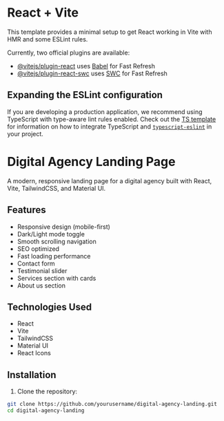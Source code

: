 # React + Vite

This template provides a minimal setup to get React working in Vite with HMR and some ESLint rules.

Currently, two official plugins are available:

- [@vitejs/plugin-react](https://github.com/vitejs/vite-plugin-react/blob/main/packages/plugin-react) uses [Babel](https://babeljs.io/) for Fast Refresh
- [@vitejs/plugin-react-swc](https://github.com/vitejs/vite-plugin-react/blob/main/packages/plugin-react-swc) uses [SWC](https://swc.rs/) for Fast Refresh

## Expanding the ESLint configuration

If you are developing a production application, we recommend using TypeScript with type-aware lint rules enabled. Check out the [TS template](https://github.com/vitejs/vite/tree/main/packages/create-vite/template-react-ts) for information on how to integrate TypeScript and [`typescript-eslint`](https://typescript-eslint.io) in your project.

# Digital Agency Landing Page

A modern, responsive landing page for a digital agency built with React, Vite, TailwindCSS, and Material UI.

## Features

- Responsive design (mobile-first)
- Dark/Light mode toggle
- Smooth scrolling navigation
- SEO optimized
- Fast loading performance
- Contact form
- Testimonial slider
- Services section with cards
- About us section

## Technologies Used

- React
- Vite
- TailwindCSS
- Material UI
- React Icons

## Installation

1. Clone the repository:
```bash
git clone https://github.com/yourusername/digital-agency-landing.git
cd digital-agency-landing
